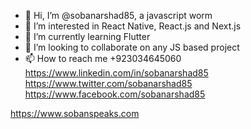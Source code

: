 - 👋 Hi, I’m @sobanarshad85, a javascript worm
- 👀 I’m interested in React Native, React.js and Next.js
- 🌱 I’m currently learning Flutter
- 💞️ I’m looking to collaborate on any JS based project
- 📫 How to reach me +923034645060 https://www.linkedin.com/in/sobanarshad85 https://www.twitter.com/sobanarshad85 https://www.facebook.com/sobanarshad85

<!---
sobanarshad85/sobanarshad85 is a ✨ special ✨ repository because its `README.md` (this file) appears on your GitHub profile.
You can click the Preview link to take a look at your changes.
--->

https://www.sobanspeaks.com
